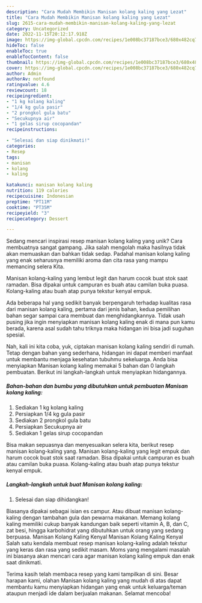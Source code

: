 ```yaml
---
description: "Cara Mudah Membikin Manisan kolang kaling yang Lezat"
title: "Cara Mudah Membikin Manisan kolang kaling yang Lezat"
slug: 2615-cara-mudah-membikin-manisan-kolang-kaling-yang-lezat
category: Uncategorized
date: 2022-11-15T20:12:17.918Z
image: https://img-global.cpcdn.com/recipes/1e008bc37187bce3/680x482cq70/manisan-kolang-kaling-foto-resep-utama.jpg
hideToc: false
enableToc: true
enableTocContent: false
thumbnail: https://img-global.cpcdn.com/recipes/1e008bc37187bce3/680x482cq70/manisan-kolang-kaling-foto-resep-utama.jpg
cover: https://img-global.cpcdn.com/recipes/1e008bc37187bce3/680x482cq70/manisan-kolang-kaling-foto-resep-utama.jpg
author: Admin
authorAv: notfound
ratingvalue: 4.6
reviewcount: 18
recipeingredient:
- "1 kg kolang kaling"
- "1/4 kg gula pasir"
- "2 prongkol gula batu"
- "Secukupnya air"
- "1 gelas sirup cocopandan"
recipeinstructions:

- "Selesai dan siap dinikmati!"
categories:
- Resep
tags:
- manisan
- kolang
- kaling

katakunci: manisan kolang kaling 
nutrition: 119 calories
recipecuisine: Indonesian
preptime: "PT11M"
cooktime: "PT35M"
recipeyield: "3"
recipecategory: Dessert

---
```





Sedang mencari inspirasi resep manisan kolang kaling yang unik? Cara membuatnya sangat gampang. Jika salah mengolah maka hasilnya tidak akan memuaskan dan bahkan tidak sedap. Padahal manisan kolang kaling yang enak seharusnya memiliki aroma dan cita rasa yang mampu memancing selera Kita.





Manisan kolang-kaling yang lembut legit dan harum cocok buat stok saat ramadan. Bisa dipakai untuk campuran es buah atau camilan buka puasa. Kolang-kaling atau buah atap punya tekstur kenyal empuk.

Ada beberapa hal yang sedikit banyak berpengaruh terhadap kualitas rasa dari manisan kolang kaling, pertama dari jenis bahan, kedua pemilihan bahan segar sampai cara membuat dan menghidangkannya. Tidak usah pusing jika ingin menyiapkan manisan kolang kaling enak di mana pun kamu berada, karena asal sudah tahu triknya maka hidangan ini bisa jadi suguhan spesial.






Nah, kali ini kita coba, yuk, ciptakan manisan kolang kaling sendiri di rumah. Tetap dengan bahan yang sederhana, hidangan ini dapat memberi manfaat untuk membantu menjaga kesehatan tubuhmu sekeluarga. Anda bisa menyiapkan Manisan kolang kaling memakai 5 bahan dan 0 langkah pembuatan. Berikut ini langkah-langkah untuk menyiapkan hidangannya.

<!--inarticleads1-->

##### Bahan-bahan dan bumbu yang dibutuhkan untuk pembuatan Manisan kolang kaling:

1. Sediakan 1 kg kolang kaling
1. Persiapkan 1/4 kg gula pasir
1. Sediakan 2 prongkol gula batu
1. Persiapkan Secukupnya air
1. Sediakan 1 gelas sirup cocopandan


Bisa makan sepuasnya dan menyesuaikan selera kita, berikut resep manisan kolang-kaling yang. Manisan kolang-kaling yang legit empuk dan harum cocok buat stok saat ramadan. Bisa dipakai untuk campuran es buah atau camilan buka puasa. Kolang-kaling atau buah atap punya tekstur kenyal empuk. 

<!--inarticleads2-->

##### Langkah-langkah untuk buat Manisan kolang kaling:


1. Selesai dan siap dihidangkan!

Biasanya dipakai sebagai isian es campur. Atau dibuat manisan kolang-kaling dengan tambahan gula dan pewarna makanan. Memang kolang kaling memiliki cukup banyak kandungan baik seperti vitamin A, B, dan C, zat besi, hingga karbohidrat yang dibutuhkan untuk orang yang sedang berpuasa. Manisan Kolang Kaling Kenyal Manisan Kolang Kaling Kenyal Salah satu kendala membuat resep manisan kolang-kaling adalah tekstur yang keras dan rasa yang sedikit masam. Moms yang mengalami masalah ini biasanya akan mencari cara agar manisan kolang kaling empuk dan enak saat dinikmati. 

Terima kasih telah membaca resep yang kami tampilkan di sini. Besar harapan kami, olahan Manisan kolang kaling yang mudah di atas dapat membantu kamu menyiapkan hidangan yang enak untuk keluarga/teman ataupun menjadi ide dalam berjualan makanan. Selamat mencoba!
